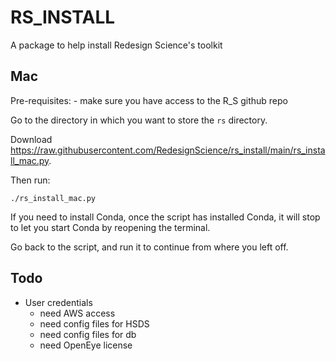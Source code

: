 

# RS_INSTALL


A package to help install Redesign Science's toolkit
 
## Mac

Pre-requisites:
    - make sure you have access to the R_S github repo

Go to the directory in which you want to store the `rs` directory.

Download <https://raw.githubusercontent.com/RedesignScience/rs_install/main/rs_install_mac.py>.

Then run:

    ./rs_install_mac.py

If you need to install Conda, once the script has installed Conda, it will stop
to let you start Conda by reopening the terminal.

Go back to the script, and run it to continue from where you left off.


## Todo
- User credentials
  - need AWS access
  - need config files for HSDS
  - need config files for db
  - need OpenEye license
